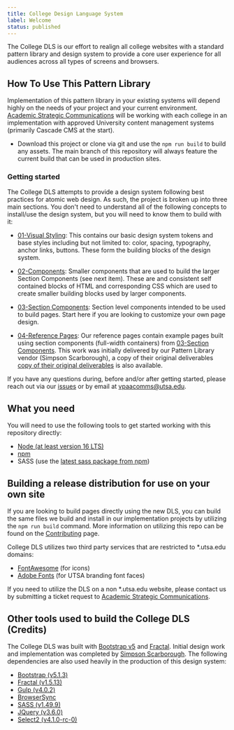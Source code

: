 ```yaml
---
title: College Design Language System
label: Welcome
status: published
---
```


The College DLS is our effort to realign all college websites with a standard pattern library and design system to provide a core user experience for all audiences across all types of screens and browsers. 

## How To Use This Pattern Library

Implementation of this pattern library in your existing systems will depend highly on the needs of your project and your current environment.  [Academic Strategic Communications](https://provost.utsa.edu/communications) will be working with each college in an implementation with approved University content management systems (primarily Cascade CMS at the start).

- Download this project or clone via git and use the ```npm run build``` to build any assets.  The main branch of this repository will always feature the current build that can be used in production sites.

### Getting started

The College DLS attempts to provide a design system following best practices for atomic web design.  As such, the project is broken up into three main sections.  You don't need to understand all of the following concepts to install/use the design system, but you will need to know them to build with it:

- [01-Visual Styling](/college-dls/components/detail/color.html):  This contains our basic design system tokens and base styles including but not limited to: color, spacing, typography, anchor links, buttons.  These form the building blocks of the design system.

- [02-Components](/college-dls/components/detail/form--default.html):  Smaller components that are used to build the larger Section Components (see next item).  These are and consistent self contained blocks of HTML and corresponding CSS which are used to create smaller building blocks used by larger components.

- [03-Section Components](/college-dls/components/detail/accordion.html): Section level components intended to be used to build pages.  Start here if you are looking to customize your own page design.

- [04-Reference Pages](/college-dls/components/detail/college-home-page.html): Our reference pages contain example pages built using section components (full-width containers) from [03-Section Components](/college-dls/components/detail/accordion.html).  This work was initially delivered by our Pattern Library vendor (Simpson Scarborough), a copy of their original deliverables [copy of their original deliverables](/college-dls/college-dls/reference/toc.html) is also available.

If you have any questions during, before and/or after getting started, please reach out via our [issues](https://github.com/utsa-asc/college-dls/issues) or by email at [vpaacomms@utsa.edu](mailto:vpaacomms@utsa.edu?subject=College+DLS+Support).

## What you need

You will need to use the following tools to get started working with this repository directly:

- [Node (at least version 16 LTS)](https://nodejs.org/en/)
- [npm](https://www.npmjs.com)
- SASS (use the [latest sass package from npm](https://www.npmjs.com/package/sass))

## Building a release distribution for use on your own site

If you are looking to build pages directly using the new DLS, you can build the same files we build and install in our implementation projects by utilizing the ```npm run build``` command.  More information on utilizing this repo can be found on the [Contributing](/college-dls/docs/contributing.html) page.

College DLS utilizes two third party services that are restricted to *.utsa.edu domains:

- [FontAwesome](https://fontawesome.com) (for icons)
- [Adobe Fonts](https://fonts.adobe.com) (for UTSA branding font faces)

If you need to utilize the DLS on a non *.utsa.edu website, please contact us by submitting a ticket request to [Academic Strategic Communications](https://provost.utsa.edu/communications).

## Other tools used to build the College DLS (Credits)

The College DLS was built with [Bootstrap v5](https://getbootstrap.com) and [Fractal](https://fractal.build).  Initial design work and implementation was completed by [Simpson Scarborough](https://www.simpsonscarborough.com).  The following dependencies are also used heavily in the production of this design system:

* [Bootstrap (v5.1.3)](https://getbootstrap.com/docs/5.1/getting-started/introduction/)
* [Fractal (v1.5.13)](https://fractal.build)
* [Gulp (v4.0.2)](https://gulpjs.com)
* [BrowserSync](https://browsersync.io)
* [SASS (v1.49.9)](https://www.npmjs.com/package/sass)
* [JQuery (v3.6.0)](https://jquery.com)
* [Select2 (v4.1.0-rc-0)](https://github.com/select2/select2)
